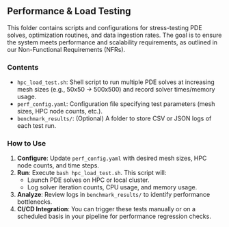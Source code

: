## Performance & Load Testing

This folder contains scripts and configurations for stress-testing PDE solves, optimization routines, and data ingestion rates. The goal is to ensure the system meets performance and scalability requirements, as outlined in our Non-Functional Requirements (NFRs).

### Contents

- `hpc_load_test.sh`: Shell script to run multiple PDE solves at increasing mesh sizes (e.g., 50x50 → 500x500) and record solver times/memory usage.
- `perf_config.yaml`: Configuration file specifying test parameters (mesh sizes, HPC node counts, etc.).
- `benchmark_results/`: (Optional) A folder to store CSV or JSON logs of each test run.

### How to Use

1. **Configure**: Update `perf_config.yaml` with desired mesh sizes, HPC node counts, and time steps.
2. **Run**: Execute `bash hpc_load_test.sh`. This script will:
   - Launch PDE solves on HPC or local cluster.
   - Log solver iteration counts, CPU usage, and memory usage.
3. **Analyze**: Review logs in `benchmark_results/` to identify performance bottlenecks. 
4. **CI/CD Integration**: You can trigger these tests manually or on a scheduled basis in your pipeline for performance regression checks.

